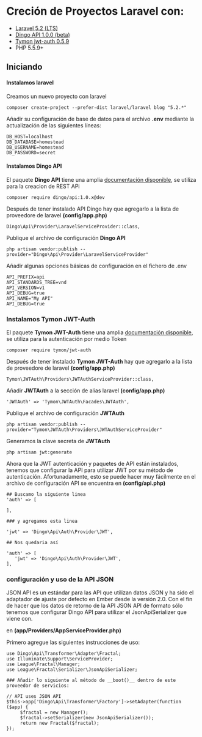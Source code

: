 # Creción de Proyectos Laravel con:

+ [Laravel 5.2 (LTS)](https://laravel.com/docs/5.2)
+ [Dingo API 1.0.0 (beta)](https://github.com/dingo/api)
+ [Tymon jwt-auth 0.5.9](https://github.com/tymondesigns/jwt-auth)
+ PHP 5.5.9+


## Iniciando ##

#### Instalamos laravel

Creamos un nuevo proyecto con laravel

    composer create-project --prefer-dist laravel/laravel blog "5.2.*"
    
Añadir su configuración de base de datos para el archivo __.env__ mediante la actualización de las siguientes líneas:
    
    DB_HOST=localhost
    DB_DATABASE=homestead
    DB_USERNAME=homestead
    DB_PASSWORD=secret

#### Instalamos Dingo API

El paquete __Dingo API__ tiene una amplia [documentación disponible](https://github.com/dingo/api/wiki), se utiliza para la creacion de REST APi 

    composer require dingo/api:1.0.x@dev
    
Después de tener instalado API  Dingo hay que agregarlo a la lista de proveedore de laravel __(config/app.php)__

    Dingo\Api\Provider\LaravelServiceProvider::class,
    

Publique el archivo de configuración __Dingo API__
    
    php artisan vendor:publish --provider="Dingo\Api\Provider\LaravelServiceProvider"
    
Añadir algunas opciones básicas de configuración en el fichero de .env

    API_PREFIX=api
    API_STANDARDS_TREE=vnd
    API_VERSION=v1
    API_DEBUG=true
    API_NAME="My API"
    API_DEBUG=true
    
### Instalamos Tymon JWT-Auth    

El paquete __Tymon JWT-Auth__ tiene una amplia [documentación disponible](https://github.com/tymondesigns/jwt-auth/wiki), se utiliza para la autenticación por medio Token

    composer require tymon/jwt-auth
    
Después de tener instalado __Tymon JWT-Auth__ hay que agregarlo a la lista de proveedore de laravel __(config/app.php)__

    Tymon\JWTAuth\Providers\JWTAuthServiceProvider::class,
    
Añadir __JWTAuth__ a la sección de alias  laravel __(config/app.php)__
  
    'JWTAuth' => 'Tymon\JWTAuth\Facades\JWTAuth',
 
Publique el archivo de configuración __JWTAuth__

    php artisan vendor:publish --provider="Tymon\JWTAuth\Providers\JWTAuthServiceProvider"

Generamos la clave secreta de __JWTAuth__

    php artisan jwt:generate


Ahora que la JWT autenticación y paquetes de API están instalados, tenemos que configurar la API para utilizar JWT por su método de autenticación. Afortunadamente, esto se puede hacer muy fácilmente en el archivo de configuración API se encuentra en __(config/api.php)__


    ## Buscamo la siguiente linea
    'auth' => [
   
    ],
    
    ### y agregamos esta linea 
    
    'jwt' => 'Dingo\Api\Auth\Provider\JWT',
    
    ## Nos quedaria así
    
    'auth' => [
       'jwt' => 'Dingo\Api\Auth\Provider\JWT',
    ],
    
 
 
### configuración y uso de la API JSON

JSON API es un estándar para las API que utilizan datos JSON y ha sido el adaptador de ajuste por defecto en Ember desde la versión 2.0. Con el fin de hacer que los datos de retorno de la API JSON API de formato sólo tenemos que configurar Dingo API para utilizar el JsonApiSerializer que viene con.

en __(app/Providers/AppServiceProvider.php)__

Primero agregue las siguientes instrucciones de uso:

    use Dingo\Api\Transformer\Adapter\Fractal;
    use Illuminate\Support\ServiceProvider;
    use League\Fractal\Manager;
    use League\Fractal\Serializer\JsonApiSerializer;
    
    ### Añadir lo siguiente al método de __boot()__ dentro de este proveedor de servicios:
    
    // API uses JSON API
    $this->app['Dingo\Api\Transformer\Factory']->setAdapter(function ($app) {
         $fractal = new Manager();
         $fractal->setSerializer(new JsonApiSerializer());
         return new Fractal($fractal);
    });
    
    

